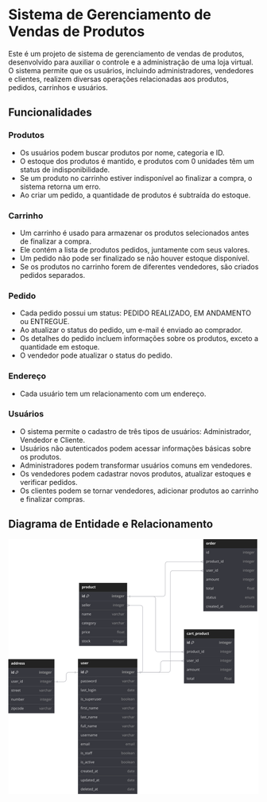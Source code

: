 # Sistema de Gerenciamento de Vendas de Produtos

Este é um projeto de sistema de gerenciamento de vendas de produtos, desenvolvido para auxiliar o controle e a administração de uma loja virtual. O sistema permite que os usuários, incluindo administradores, vendedores e clientes, realizem diversas operações relacionadas aos produtos, pedidos, carrinhos e usuários.

## Funcionalidades

### Produtos

- Os usuários podem buscar produtos por nome, categoria e ID.
- O estoque dos produtos é mantido, e produtos com 0 unidades têm um status de indisponibilidade.
- Se um produto no carrinho estiver indisponível ao finalizar a compra, o sistema retorna um erro.
- Ao criar um pedido, a quantidade de produtos é subtraída do estoque.

### Carrinho

- Um carrinho é usado para armazenar os produtos selecionados antes de finalizar a compra.
- Ele contém a lista de produtos pedidos, juntamente com seus valores.
- Um pedido não pode ser finalizado se não houver estoque disponível.
- Se os produtos no carrinho forem de diferentes vendedores, são criados pedidos separados.

### Pedido

- Cada pedido possui um status: PEDIDO REALIZADO, EM ANDAMENTO ou ENTREGUE.
- Ao atualizar o status do pedido, um e-mail é enviado ao comprador.
- Os detalhes do pedido incluem informações sobre os produtos, exceto a quantidade em estoque.
- O vendedor pode atualizar o status do pedido.

### Endereço

- Cada usuário tem um relacionamento com um endereço.

### Usuários

- O sistema permite o cadastro de três tipos de usuários: Administrador, Vendedor e Cliente.
- Usuários não autenticados podem acessar informações básicas sobre os produtos.
- Administradores podem transformar usuários comuns em vendedores.
- Os vendedores podem cadastrar novos produtos, atualizar estoques e verificar pedidos.
- Os clientes podem se tornar vendedores, adicionar produtos ao carrinho e finalizar compras.

## Diagrama de Entidade e Relacionamento

![Diagrama](./commerceDER.svg)
